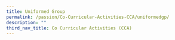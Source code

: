 ```yaml
---
title: Uniformed Group
permalink: /passion/Co-Curricular-Activities-CCA/uniformedgp/
description: ""
third_nav_title: Co Curricular Activities (CCA)
---
```


